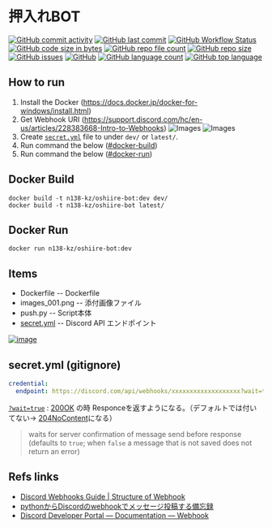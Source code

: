 # 押入れBOT

[![GitHub commit activity](https://img.shields.io/github/commit-activity/w/n138-kz/oshiire-bot)](/../../)
[![GitHub last commit](https://img.shields.io/github/last-commit/n138-kz/oshiire-bot)](/../../)
[![GitHub Workflow Status](https://img.shields.io/github/actions/workflow/status/n138-kz/oshiire-bot/dev.yml)](/../../actions)
[![GitHub code size in bytes](https://img.shields.io/github/languages/code-size/n138-kz/oshiire-bot)](/../../)
[![GitHub repo file count](https://img.shields.io/github/directory-file-count/n138-kz/oshiire-bot)](/../../)
[![GitHub repo size](https://img.shields.io/github/repo-size/n138-kz/oshiire-bot)](/../../)
[![GitHub issues](https://img.shields.io/github/issues-raw/n138-kz/oshiire-bot)](/../../issues)
[![GitHub](https://img.shields.io/github/license/n138-kz/oshiire-bot)](/../../)
[![GitHub language count](https://img.shields.io/github/languages/count/n138-kz/oshiire-bot)](/../../)
[![GitHub top language](https://img.shields.io/github/languages/top/n138-kz/oshiire-bot)](/../../)

## How to run

1. Install the Docker (https://docs.docker.jp/docker-for-windows/install.html)
1. Get Webhook URI (https://support.discord.com/hc/en-us/articles/228383668-Intro-to-Webhooks)
![Images](https://support.discord.com/hc/article_attachments/1500000463501/Screen_Shot_2020-12-15_at_4.41.53_PM.png)
![Images](https://support.discord.com/hc/article_attachments/360101553853/Screen_Shot_2020-12-15_at_4.51.38_PM.png)
1. Create [`secret.yml`](#secretyml-gitignore) file to under `dev/` or `latest/`.
1. Run command the below ([#docker-build](#docker-build))
1. Run command the below ([#docker-run](#docker-run))


## Docker Build

```bash:docker-build
docker build -t n138-kz/oshiire-bot:dev dev/
docker build -t n138-kz/oshiire-bot latest/
```

## Docker Run

```bash:docker-run
docker run n138-kz/oshiire-bot:dev
```

## Items

- Dockerfile   -- Dockerfile
- images_001.png   -- 添付画像ファイル
- push.py   -- Script本体
- [secret.yml](#secretyml-gitignore)   -- Discord API エンドポイント
  
[![image](https://user-images.githubusercontent.com/8064928/226809337-e63f68b8-a846-4511-868f-f3c5f3e5bd5e.png)](/../../)


## secret.yml (gitignore)

```yaml:config.yml
credential:
  endpoint: https://discord.com/api/webhooks/xxxxxxxxxxxxxxxxxxx?wait=true
```

[`?wait=true`][waitEqTrue] : [200OK][http200] の時 Responceを返すようになる。（デフォルトでは付いてない→ [204NoContent][http204]になる）

> waits for server confirmation of message send before response (defaults to `true`; when `false` a message that is not saved does not return an error)

[http200]: https://developer.mozilla.org/ja/docs/Web/HTTP/Status/200
[http204]: https://developer.mozilla.org/ja/docs/Web/HTTP/Status/204
[waitEqTrue]: https://discord.com/developers/docs/resources/webhook#execute-webhook

## Refs links

- [Discord Webhooks Guide | Structure of Webhook](https://birdie0.github.io/discord-webhooks-guide/discord_webhook.html)
- [pythonからDiscordのwebhookでメッセージ投稿する備忘録](https://qiita.com/ABBBB/items/e6bdf7fc94b8f6f72a01)
- [Discord Developer Portal — Documentation — Webhook][waitEqTrue]
